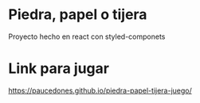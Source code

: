 # Piedra, papel o tijera

Proyecto hecho en react con styled-componets

# Link para jugar

https://paucedones.github.io/piedra-papel-tijera-juego/

